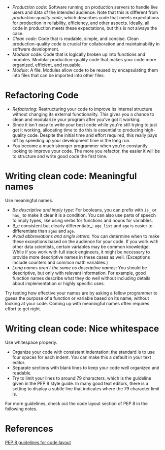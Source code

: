 ﻿-   _Production code_: Software running on production servers to handle live users and data of the intended audience. Note that this is different from  _production-quality code_, which describes code that meets expectations for production in reliability, efficiency, and other aspects. Ideally, all code in production meets these expectations, but this is not always the case.
-   _Clean code_: Code that is readable, simple, and concise. Clean production-quality code is crucial for collaboration and maintainability in software development.
-   _Modular_  code: Code that is logically broken up into functions and modules. Modular production-quality code that makes your code more organized, efficient, and reusable.
-   _Module_: A file. Modules allow code to be reused by encapsulating them into files that can be imported into other files.

# Refactoring Code

-   _Refactoring_: Restructuring your code to improve its internal structure without changing its external functionality. This gives you a chance to clean and modularize your program after you've got it working.
-   Since it isn't easy to write your best code while you're still trying to just get it working, allocating time to do this is essential to producing high-quality code. Despite the initial time and effort required, this really pays off by speeding up your development time in the long run.
-   You become a much stronger programmer when you're constantly looking to improve your code. The more you refactor, the easier it will be to structure and write good code the first time.

# Writing clean code: Meaningful names

Use meaningful names.

-   _Be descriptive and imply type_: For booleans, you can prefix with  `is_`  or  `has_`  to make it clear it is a condition. You can also use parts of speech to imply types, like using verbs for functions and nouns for variables.
-   B_e consistent but clearly differentiate_:  `age_list`  and  `age`  is easier to differentiate than  `ages`  and  `age`.
-   _Avoid abbreviations and single letters_: You can determine when to make these exceptions based on the audience for your code. If you work with other data scientists, certain variables may be common knowledge. While if you work with full stack engineers, it might be necessary to provide more descriptive names in these cases as well. (Exceptions include counters and common math variables.)
-   _Long names aren't the same as descriptive names_: You should be descriptive, but only with relevant information. For example, good function names describe what they do well without including details about implementation or highly specific uses.

Try testing how effective your names are by asking a fellow programmer to guess the purpose of a function or variable based on its name, without looking at your code. Coming up with meaningful names often requires effort to get right.

# Writing clean code: Nice whitespace

Use whitespace properly.

-   Organize your code with consistent indentation: the standard is to use four spaces for each indent. You can make this a default in your text editor.
-   Separate sections with blank lines to keep your code well organized and readable.
-   Try to limit your lines to around 79 characters, which is the guideline given in the PEP 8 style guide. In many good text editors, there is a setting to display a subtle line that indicates where the 79 character limit is.

For more guidelines, check out the code layout section of PEP 8 in the following notes.

# References

[PEP 8 guidelines for code layout](https://www.python.org/dev/peps/pep-0008/?#code-lay-out)

